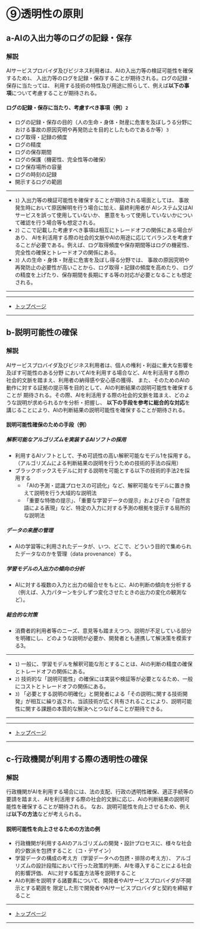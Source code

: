# ⑨透明性の原則

## a-AIの入出力等のログの記録・保存

### 解説

AIサービスプロバイダ及びビジネス利用者は、AIの入出力等の検証可能性を確保するため`1`、
入出力等のログを記録・保存することが期待される。ログの記録・保存に当たっては、
利用する技術の特性及び用途に照らして、例えば**以下の事項**について考慮することが期待される。

#### ログの記録・保存に当たり、考慮すべき事項（例）`2`
* ログの記録・保存の目的（人の生命・身体・財産に危害を及ぼしうる分野における事故の原因究明や再発防止を目的としたものであるか等）`3`
* ログ取得・記録の頻度
* ログの精度
* ログの保存期間
* ログの保護（機密性、完全性等の確保）
* ロク保存場所の容量
* ログの時刻の記録
* 開示するログの範囲

----
* `1`) 入出力等の検証可能性を確保することが期待される場面としては、
事故発生時において原因解明を行う場合に加え、最終利用者が
AIシステム又はAIサービスを誤って使用していないか、
悪意をもって使用していないかについて確認を行う場合等も想定される。
* `2`) ここで記載した考慮すべき事項は相互にトレードオフの関係にある場合があり、
AIを利活用する際の社会的文脈やAIの用途に応じてバランスを考慮することが必要である。例えば、ログ取得頻度や保存期間等はログの機密性、完全性の確保とトレードオフの関係にある。
* `3`) 人の生命・身体・財産に危害を及ぼし得る分野では、
事故の原因究明や再発防止の必要性が高いことから、ログ取得・記録の頻度を高めたり、
ログの精度を上げたり、保存期間を長期にする等の対応が必要となることも想定される。
----

****************

* [トップページ](../../)

****************



## b-説明可能性の確保

### 解説

AIサービスプロバイダ及びビジネス利用者は、個人の権利・利益に重大な影響を及ぼす可能性のある分野
においてAIを利用する場合など、AIを利活用する際の社会的文脈を踏まえ、利用者の納得感や安心感の獲得、
また、そのためのAIの動作に対する証拠の提示等を目的として、AIの判断結果の説明可能性を確保することが
期待される。その際、AIを利活用する際の社会的文脈を踏まえ、どのような説明が求められるかを分析・把握し、
**以下の手段を参考に総合的な対応**を講じることにより、AIの判断結果の説明可能性を確保することが期待される。

#### 説明可能性確保のための手段（例）

##### 解釈可能なアルゴリズムを実装するAIソフトの採用
* 利用するAIソフトとして、予め可読性の高い解釈可能なモデル1を採用する。
（アルゴリズムによる判断結果の説明を行うための技術的手法の採用）
* ブラックボックスモデルに対する説明を可能とする以下の技術的手法2を採用する
	* 「AIの予測・認識プロセスの可読化」など、解釈可能なモデルに置き換えて説明を行う大域的な説明法
	* 「重要な特徴の提示」、「重要な学習データの提示」およびその「自然言語による表現」など、特定の入力に対する予測の根拠を提示する局所的な説明法
##### データの来歴の管理
* AIの学習等に利用されたデータが、いつ、どこで、どういう目的で集められたデータなのかを管理（data provenance）する。
##### 学習モデルの入出力の傾向の分析
* AIに対する複数の入力と出力の組合せをもとに、AIの判断の傾向を分析する（例えば、入力パターンを少しずつ変化させたときの出力の変化の観測など）。
##### 総合的な対策
* 消費者的利用者等のニーズ、意見等も踏まえつつ、説明が不足している部分を明確にし、どのような説明が必要か、開発者とも連携して解決策を模索する3。


----
* `1`) 一般に、学習モデルを解釈可能な形とすることは、AIの判断の精度の確保とトレードオフの関係にある。
* `2`) 技術的な「説明可能性」の確保には実装や検証等が必要となるため、一般にコストとトレードオフの関係にある。
* `3`) 「必要とする説明の明確化」と開発者による「その説明に関する技術開発」が相互に繰り返され、当該技術が広く共有されることにより、説明可能性に関する課題の本質的な解決へとつなげることが期待できる。
----


****************

* [トップページ](../../)

****************


## c-行政機関が利用する際の透明性の確保

### 解説
行政機関がAIを利用する場合には、法の支配、行政の透明性確保、適正手続等の要請を踏まえ、
AIを利活用する際の社会的文脈に応じ、AIの判断結果の説明可能性を確保することが期待される。
なお、説明可能性を向上させるため、例えば**以下の方法**などが考えられる。

#### 説明可能性を向上させるための方法の例
* 行政機関が利用するAIのアルゴリズムの開発・設計プロセスに、様々な社会的少数派を包摂すること（コ・デザイン）
* 学習データの構成の考え方（学習データへの包摂・排除の考え方）、
アルゴリズムの設計段階において行った政策的判断、AIを導入することによる社会的影響評価、
AIに対する監査方法等を説明すること
* AIの判断を説明する諸要素について、開発者やAIサービスプロバイダが不開示とする範囲を
限定した形で開発者やAIサービスプロバイダと契約を締結すること

****************

* [トップページ](../../)

****************

